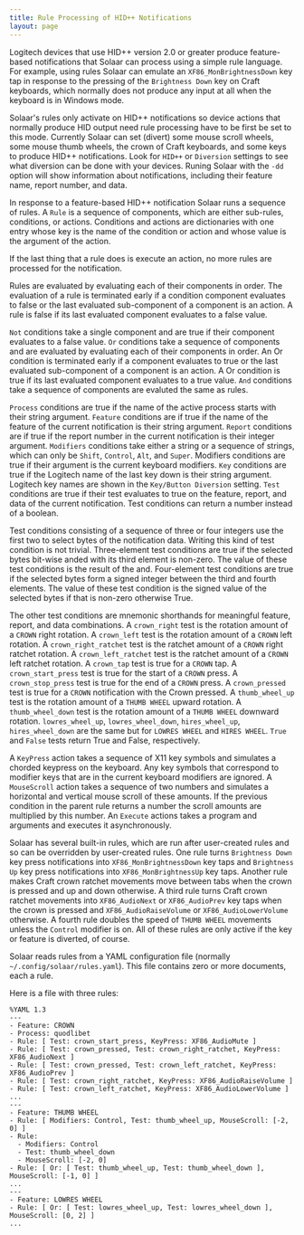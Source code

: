 ```yaml
---
title: Rule Processing of HID++ Notifications
layout: page
---
```


Logitech devices that use HID++ version 2.0 or greater produce feature-based
notifications that Solaar can process using a simple rule language.  For
example, using rules Solaar can emulate an `XF86_MonBrightnessDown` key tap
in response to the pressing of the `Brightness Down` key on Craft keyboards,
which normally does not produce any input at all when the keyboard is in
Windows mode.

Solaar's rules only activate on HID++ notifications so device actions that
normally produce HID output need rule processing have to be first be set to
this mode.  Currently Solaar can set (divert) some mouse scroll wheels, some
mouse thumb wheels, the crown of Craft keyboards, and some keys to produce
HID++ notifications.  Look for `HID++` or `Diversion` settings to see what
diversion can be done with your devices.  Runing Solaar with the `-dd`
option will show information about notifications, including their feature
name, report number, and data.

In response to a feature-based HID++ notification Solaar runs a sequence of
rules.  A `Rule` is a sequence of components, which are either sub-rules,
conditions, or actions.  Conditions and actions are dictionaries with one
entry whose key is the name of the condition or action and whose value is
the argument of the action.

If the last thing that a rule does is execute an action, no more rules are
processed for the notification.

Rules are evaluated by evaluating each of their components in order.  The
evaluation of a rule is terminated early if a condition component evaluates
to false or the last evaluated sub-component of a component is an action.  A
rule is false if its last evaluated component evaluates to a false value.

`Not` conditions take a single component and are true if their component
evaluates to a false value.
`Or` conditions take a sequence of components and are evaluated by
evaluating each of their components in order.
An Or condition is terminated early if a component evaluates to true or the
last evaluated sub-component of a component is an action.
A Or condition is true if its last evaluated component evaluates to a true
value.  `And` conditions take a sequence of components are evaluted the same
as rules.

`Process` conditions are true if the name of the active process starts with
their string argument.
`Feature` conditions are if true if the name of the feature of the current
notification is their string argument.
`Report` conditions are if true if the report number in the current
notification is their integer argument.
`Modifiers` conditions take either a string or a sequence of strings, which
can only be `Shift`, `Control`, `Alt`, and `Super`.
Modifiers conditions are true if their argument is the current keyboard
modifiers.
`Key` conditions are true if the Logitech name of the last key down is their
string argument.  Logitech key names are shown in the `Key/Button Diversion`
setting.
`Test` conditions are true if their test evaluates to true on the feature,
report, and data of the current notification.
Test conditions can return a number instead of a boolean.

Test conditions consisting of a sequence of three or four integers use the first
two to select bytes of the notification data.
Writing this kind of test condition is not trivial.
Three-element test conditions are true if the selected bytes bit-wise anded
with its third element is non-zero.
The value of these test conditions is the result of the and.
Four-element test conditions are true if the selected bytes form a signed
integer between the third and fourth elements.
The value of these test condition is the signed value of the selected bytes
if that is non-zero otherwise True.

The other test conditions are mnemonic shorthands for meaningful feature,
report, and data combinations.
A `crown_right` test is the rotation amount of a `CROWN` right rotation.
A `crown_left` test is the rotation amount of a `CROWN` left rotation.
A `crown_right_ratchet` test is the ratchet amount of a `CROWN` right ratchet rotation.
A `crown_left_ratchet` test is the ratchet amount of a `CROWN` left ratchet rotation.
A `crown_tap` test is true for a `CROWN` tap.
A `crown_start_press` test is true for the start of a `CROWN` press.
A `crown_stop_press` test is true for the end of a `CROWN` press.
A `crown_pressed` test is true for a `CROWN` notification with the Crown pressed.
A `thumb_wheel_up` test is the rotation amount of a `THUMB WHEEL` upward rotation.
A `thumb_wheel_down` test is the rotation amount of a `THUMB WHEEL` downward rotation.
`lowres_wheel_up`, `lowres_wheel_down`, `hires_wheel_up`, `hires_wheel_down` are the
same but for `LOWRES WHEEL` and `HIRES WHEEL`.
`True` and `False` tests return True and False, respectively.

A `KeyPress` action takes a sequence of X11 key symbols and simulates a chorded keypress on the keyboard.
Any key symbols that correspond to modifier keys that are in the current keyboard modifiers are ignored.
A `MouseScroll` action takes a sequence of two numbers and simulates a horizontal and vertical mouse scroll of these amounts.
If the previous condition in the parent rule returns a number the scroll amounts are multiplied by this number.
An `Execute` actions takes a program and arguments and executes it asynchronously.

Solaar has several built-in rules, which are run after user-created rules and so can be overridden by user-created rules.
One rule turns
`Brightness Down` key press notifications into `XF86_MonBrightnessDown` key taps
and `Brightness Up` key press notifications into `XF86_MonBrightnessUp` key taps.
Another rule makes Craft crown ratchet movements move between tabs when the crown is pressed
and up and down otherwise.
A third rule turns Craft crown ratchet movements into `XF86_AudioNext` or `XF86_AudioPrev` key taps when the crown is pressed and `XF86_AudioRaiseVolume` or `XF86_AudioLowerVolume` otherwise.
A fourth rule doubles the speed of `THUMB WHEEL` movements unless the `Control` modifier is on.
All of these rules are only active if the key or feature is diverted, of course.

Solaar reads rules from a YAML configuration file (normally `~/.config/solaar/rules.yaml`).
This file contains zero or more documents, each a rule.

Here is a file with three rules:

```
%YAML 1.3
---
- Feature: CROWN
- Process: quodlibet
- Rule: [ Test: crown_start_press, KeyPress: XF86_AudioMute ]
- Rule: [ Test: crown_pressed, Test: crown_right_ratchet, KeyPress: XF86_AudioNext ]
- Rule: [ Test: crown_pressed, Test: crown_left_ratchet, KeyPress: XF86_AudioPrev ]
- Rule: [ Test: crown_right_ratchet, KeyPress: XF86_AudioRaiseVolume ]
- Rule: [ Test: crown_left_ratchet, KeyPress: XF86_AudioLowerVolume ]
...
---
- Feature: THUMB WHEEL
- Rule: [ Modifiers: Control, Test: thumb_wheel_up, MouseScroll: [-2, 0] ]
- Rule:
  - Modifiers: Control
  - Test: thumb_wheel_down
  - MouseScroll: [-2, 0]
- Rule: [ Or: [ Test: thumb_wheel_up, Test: thumb_wheel_down ], MouseScroll: [-1, 0] ]
...
---
- Feature: LOWRES WHEEL
- Rule: [ Or: [ Test: lowres_wheel_up, Test: lowres_wheel_down ], MouseScroll: [0, 2] ]
...
```
